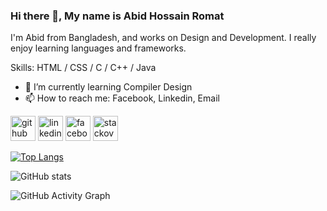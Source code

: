 ### Hi there 👋, My name is Abid Hossain Romat
I'm Abid from Bangladesh, and works on Design and Development. I really enjoy learning languages and frameworks.

Skills: HTML / CSS / C / C++ / Java

- 🌱 I’m currently learning Compiler Design 
- 📫 How to reach me: Facebook, Linkedin, Email 


[<img src='https://cdn.jsdelivr.net/npm/simple-icons@3.0.1/icons/github.svg' alt='github' height='40'>](https://github.com/Abidhr-01)  [<img src='https://cdn.jsdelivr.net/npm/simple-icons@3.0.1/icons/linkedin.svg' alt='linkedin' height='40'>](https://www.linkedin.com/in/https://www.linkedin.com/in/abidhr//)  [<img src='https://cdn.jsdelivr.net/npm/simple-icons@3.0.1/icons/facebook.svg' alt='facebook' height='40'>](https://www.facebook.com/https://www.facebook.com/abidhromat/)  [<img src='https://cdn.jsdelivr.net/npm/simple-icons@3.0.1/icons/stackoverflow.svg' alt='stackoverflow' height='40'>](https://stackoverflow.com/users/https://stackoverflow.com/users/22135066/abid-hossain)  

[![Top Langs](https://github-readme-stats.vercel.app/api/top-langs/?username=Abidhr-01)](https://github.com/anuraghazra/github-readme-stats)

![GitHub stats](https://github-readme-stats.vercel.app/api?username=Abidhr-01&show_icons=true)  

![GitHub Activity Graph](https://activity-graph.herokuapp.com/graph?username=Abidhr-01)  

